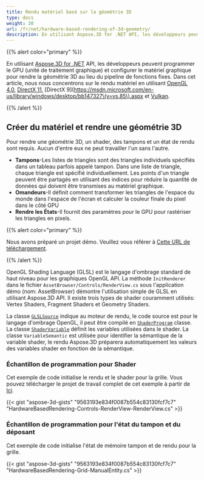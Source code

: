 ```yaml
---
title: Rendu matériel basé sur la géométrie 3D
type: docs
weight: 30
url: /fr/net/hardware-based-rendering-of-3d-geometry/
description: En utilisant Aspose.3D for .NET API, les développeurs peuvent programmer le GPU (unité de traitement graphique) et configurer le matériel graphique pour rendre la géométrie 3D au lieu du pipeline de fonctions fixes.
---
```

{{% alert color="primary" %}}

En utilisant [Aspose.3D for .NET](https://products.aspose.com/3d/net/) API, les développeurs peuvent programmer le GPU (unité de traitement graphique) et configurer le matériel graphique pour rendre la géométrie 3D au lieu du pipeline de fonctions fixes. Dans cet article, nous nous concentrons sur le rendu matériel en utilisant [OpenGL 4.0](https://www.opengl.org/sdk/docs/man/html/glEnable.xhtml), [DirectX 11](https://msdn.microsoft.com/en-us/library/windows/desktop/hh404489\(v=vs.85\).aspx), [DirectX 9](https://msdn.microsoft.com/en-us/library/windows/desktop/bb147327\(v=vs.85\).aspx et [Vulkan](https://www.khronos.org/registry/vulkan/specs/1.0/xhtml/vkspec.html#VkPipelineRasterizationStateCreateInfo).

{{% /alert %}}
##  **Créer du matériel et rendre une géométrie 3D**
Pour rendre une géométrie 3D, un shader, des tampons et un état de rendu sont requis. Aucun d'entre eux ne peut travailler l'un sans l'autre.

- **Tampons**-Les listes de triangles sont des triangles individuels spécifiés dans un tableau parfois appelé tampon. Dans une liste de triangle, chaque triangle est spécifié individuellement. Les points d'un triangle peuvent être partagés en utilisant des indices pour réduire la quantité de données qui doivent être transmises au matériel graphique.
- **Omandeurs**-Il définit comment transformer les triangles de l'espace du monde dans l'espace de l'écran et calculer la couleur finale du pixel dans le côté GPU
- **Rendre les États**-Il fournit des paramètres pour le GPU pour rastériser les triangles en pixels.

{{% alert color="primary" %}}

Nous avons préparé un projet démo. Veuillez vous référer à [Cette URL de téléchargement](https://github.com/aspose-3d/Aspose.3D-for-.NET/tree/master/HardwareBasedRendering).

{{% /alert %}}

OpenGL Shading Language (GLSL) est le langage d'ombrage standard de haut niveau pour les graphiques OpenGL API. La méthode `InitRenderer` dans le fichier `AssetBrowser/Controls/RenderView.cs` sous l'application démo (nom: AssetBrowser) démontre l'utilisation simple de GLSL en utilisant Aspose.3D API. Il existe trois types de shader couramment utilisés: Vertex Shaders, Fragment Shaders et Geometry Shaders.

La classe [`GLSLSource`](https://reference.aspose.com/3d/net/aspose.threed.render/glslsource) indique au moteur de rendu, le code source est pour le langage d'ombrage OpenGL, il peut être compilé en [`ShaderProgram`](https://reference.aspose.com/3d/net/aspose.threed.render/shaderprogram) classe. La classe [`ShaderVariable`](https://reference.aspose.com/3d/net/aspose.threed.render/shadervariable) définit les variables utilisées dans le shader. La classe `VariableSemantic` est utilisée pour identifier la sémantique de la variable shader, le rendu Aspose.3D préparera automatiquement les valeurs des variables shader en fonction de la sémantique.
###  **Échantillon de programmation pour Shader**
Cet exemple de code initialise le rendu et le shader pour la grille. Vous pouvez télécharger le projet de travail complet de cet exemple à partir de [Ici](https://github.com/aspose-3d/Aspose.3D-for-.NET/tree/master/HardwareBasedRendering).

{{< gist "aspose-3d-gists" "9563193e834f0087b554c83130fcf7c7" "HardwareBasedRendering-Controls-RenderView-RenderView.cs" >}}
###  **Échantillon de programmation pour l'état du tampon et du déposant**
Cet exemple de code initialise l'état de mémoire tampon et de rendu pour la grille.

{{< gist "aspose-3d-gists" "9563193e834f0087b554c83130fcf7c7" "HardwareBasedRendering-Grid-ManualEntity.cs" >}}
